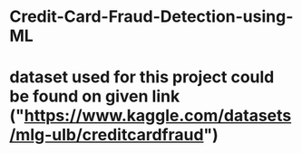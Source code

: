 # Credit-Card-Fraud-Detection-using-ML
# dataset used for this project could be found on given link ("https://www.kaggle.com/datasets/mlg-ulb/creditcardfraud")
